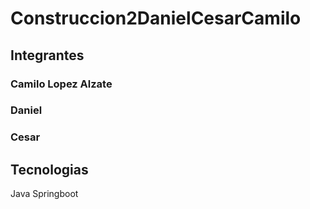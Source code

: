 # Construccion2DanielCesarCamilo

## Integrantes 
### Camilo Lopez Alzate 
### Daniel 
### Cesar 

## Tecnologias 
Java Springboot 
